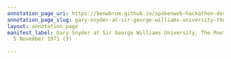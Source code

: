 ```yaml
---
annotation_page_uri: https://benwbrum.github.io/spokenweb-hackathon-development-noterms/annotations/gary-snyder-at-sir-george-williams-university-the-poetry-series-5-november-1971-3--canvas-1-audience-member-1.json
annotation_page_slug: gary-snyder-at-sir-george-williams-university-the-poetry-series-5-november-1971-3--canvas-1-audience-member-1
layout: annotation_page
manifest_label: Gary Snyder at Sir George Williams University, The Poetry Series,
  5 November 1971 (3)

---
```

